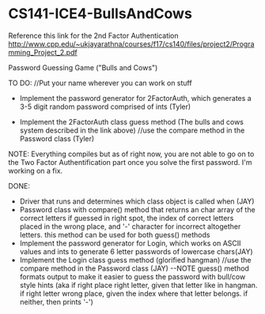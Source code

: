 # CS141-ICE4-BullsAndCows
Reference this link for the 2nd Factor Authentication 
http://www.cpp.edu/~ukjayarathna/courses/f17/cs140/files/project2/Programming_Project_2.pdf

Password Guessing Game ("Bulls and Cows")

TO DO: //Put your name wherever you can work on stuff
- Implement the password generator for 2FactorAuth, which generates a 3-5 digit random password comprised of ints (Tyler)

- Implement the 2FactorAuth class guess method (The bulls and cows system described in the link above) //use the compare method in the Password class (Tyler)

NOTE: Everything compiles but as of right now, you are not able to go on to the Two Factor Authentification part once you solve the first password. I'm working on a fix.

DONE:
- Driver that runs and determines which class object is called when (JAY) 
- Password class with compare() method that returns an char array of the correct letters if guessed in right spot, the index of correct letters placed in the wrong place, and '-' character for incorrect altogether letters. this method can be used for both guess() methods
- Implement the password generator for Login, which works on ASCII values and ints to generate 6 letter passwords of lowercase chars(JAY)
- Implement the Login class guess method (glorified hangman) //use the compare method in the Password class (JAY)
--NOTE guess() method formats output to make it easier to guess the password with bull/cow style hints (aka if right place right letter, given that letter like in hangman. if right letter wrong place, given the index where that letter belongs. if neither, then prints '-')
